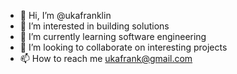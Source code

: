 - 👋 Hi, I’m @ukafranklin
- 👀 I’m interested in building solutions
- 🌱 I’m currently learning software engineering
- 💞️ I’m looking to collaborate on interesting projects
- 📫 How to reach me ukafrank@gmail.com
